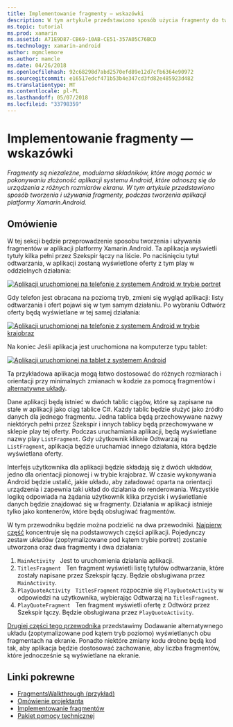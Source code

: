 ```yaml
---
title: Implementowanie fragmenty — wskazówki
description: W tym artykule przedstawiono sposób użycia fragmenty do tworzenia aplikacji platformy Xamarin.Android.
ms.topic: tutorial
ms.prod: xamarin
ms.assetid: A71E9D87-CB69-10AB-CE51-357A05C76BCD
ms.technology: xamarin-android
author: mgmclemore
ms.author: mamcle
ms.date: 04/26/2018
ms.openlocfilehash: 92c68298d7abd2570efd89e12d7cfb6364e90972
ms.sourcegitcommit: e16517edcf471b53b4e347cd3fd82e485923d482
ms.translationtype: MT
ms.contentlocale: pl-PL
ms.lasthandoff: 05/07/2018
ms.locfileid: "33798359"
---
```

# <a name="implementing-fragments---walkthrough"></a>Implementowanie fragmenty — wskazówki

_Fragmenty są niezależne, modularna składników, które mogą pomóc w pokonywaniu złożoność aplikacji systemu Android, które odnoszą się do urządzenia z różnych rozmiarów ekranu. W tym artykule przedstawiono sposób tworzenia i używania fragmenty, podczas tworzenia aplikacji platformy Xamarin.Android._

## <a name="overview"></a>Omówienie

W tej sekcji będzie przeprowadzenie sposobu tworzenia i używania fragmentów w aplikacji platformy Xamarin.Android. Ta aplikacja wyświetli tytuły kilka pełni przez Szekspir łączy na liście. Po naciśnięciu tytuł odtwarzania, w aplikacji zostaną wyświetlone oferty z tym play w oddzielnych działania:

[![Aplikacji uruchomionej na telefonie z systemem Android w trybie portret](./images/intro-screenshot-phone-sml.png)](./images/intro-screenshot-phone.png#lightbox)

Gdy telefon jest obracana na poziomą tryb, zmieni się wygląd aplikacji: listy odtwarzania i ofert pojawi się w tym samym działaniu. Po wybraniu Odtwórz oferty będą wyświetlane w tej samej działania:

[![Aplikacji uruchomionej na telefonie z systemem Android w trybie krajobraz](./images/intro-screenshot-phone-land-sml.png)](./images/intro-screenshot-phone-land.png#lightbox)

Na koniec Jeśli aplikacja jest uruchomiona na komputerze typu tablet:

[![Aplikacji uruchomionej na tablet z systemem Android](./images/intro-screenshot-tablet-sml.png)](./images/intro-screenshot-tablet.png#lightbox)

Ta przykładowa aplikacja mogą łatwo dostosować do różnych rozmiarach i orientacji przy minimalnych zmianach w kodzie za pomocą fragmentów i [alternatywne układy](/xamarin/android/app-fundamentals/resources-in-android/alternate-resources).

Dane aplikacji będą istnieć w dwóch tablic ciągów, które są zapisane na stałe w aplikacji jako ciąg tablice C#. Każdy tablic będzie służyć jako źródło danych dla jednego fragmentu.  Jedna tablica będą przechowywane nazwy niektórych pełni przez Szekspir i innych tablicy będą przechowywane w sklepie play tej oferty. Podczas uruchamiania aplikacji, będą wyświetlane nazwy play `ListFragment`. Gdy użytkownik kliknie Odtwarzaj na `ListFragment`, aplikacja będzie uruchamiać innego działania, która będzie wyświetlana oferty.

Interfejs użytkownika dla aplikacji będzie składają się z dwóch układów, jedno dla orientacji pionowej i w trybie krajobraz. W czasie wykonywania Android będzie ustalić, jakie układu, aby załadować oparta na orientacji urządzenia i zapewnia taki układ do działania do renderowania. Wszystkie logikę odpowiada na żądania użytkownik klika przycisk i wyświetlanie danych będzie znajdować się w fragmenty. Działania w aplikacji istnieje tylko jako kontenerów, które będą obsługiwać fragmentów.

W tym przewodniku będzie można podzielić na dwa przewodniki. [Najpierw część](./walkthrough.md) koncentruje się na podstawowych części aplikacji. Pojedynczy zestaw układów (zoptymalizowane pod kątem trybie portret) zostanie utworzona oraz dwa fragmenty i dwa działania:

1. `MainActivity` &nbsp; Jest to uruchomienia działania aplikacji.
1. `TitlesFragment` &nbsp; Ten fragment wyświetli listę tytułów odtwarzania, które zostały napisane przez Szekspir łączy. Będzie obsługiwana przez `MainActivity`.
1. `PlayQuoteActivity` &nbsp; `TitlesFragment` rozpocznie się `PlayQuoteActivity` w odpowiedzi na użytkownika, wybierając Odtwarzaj na `TitlesFragment`.
1. `PlayQuoteFragment` &nbsp; Ten fragment wyświetli ofertę z Odtwórz przez Szekspir łączy. Będzie obsługiwana przez `PlayQuoteActivity`.

[Drugiej części tego przewodnika](./walkthrough-landscape.md) przedstawimy Dodawanie alternatywnego układu (zoptymalizowane pod kątem tryb poziomo) wyświetlanych obu fragmentach na ekranie. Ponadto niektóre zmiany kodu drobne będą kod tak, aby aplikacja będzie dostosować zachowanie, aby liczba fragmentów, które jednocześnie są wyświetlane na ekranie.

## <a name="related-links"></a>Linki pokrewne

- [FragmentsWalkthrough (przykład)](https://developer.xamarin.com/samples/monodroid/FragmentsWalkthrough/)
- [Omówienie projektanta](~/android/user-interface/android-designer/index.md)
- [Implementowanie fragmentów](http://developer.android.com/guide/topics/fundamentals/fragments.html)
- [Pakiet pomocy technicznej](http://developer.android.com/sdk/compatibility-library.html)
